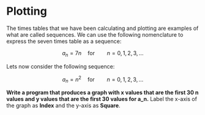 # Plotting

The times tables that we have been calculating and plotting are examples of what are called sequences.  We can use the following nomenclature to express the seven times table as a sequence:

$$
a_n=7n\quad\textrm{for}\qquad n=0,1,2,3,\dots
$$

Lets now consider the following sequence:

$$
a_n=n^2\quad\textrm{for}\qquad n=0,1,2,3,\dots
$$

__Write a program that produces a graph with x values that are the first 30 n values and y values that are the first 30 values for a_n.__  Label the x-axis of the graph as __Index__ and the y-axis as __Square__. 
